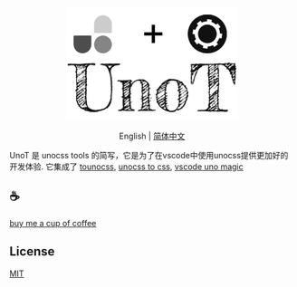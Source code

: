 <p align="center">
  <img height="200" src="./assets/kv.png" alt="UnoT">
</p>
<p align="center"> English | <a href="./README_zh.md">简体中文</a></p>


UnoT 是 unocss tools 的简写，它是为了在vscode中使用unocss提供更加好的开发体验. 它集成了 [tounocss](https://github.com/Simon-He95/tounocss), [unocss to css](https://github.com/Simon-He95/unocss-to-css), [vscode uno magic](https://github.com/Simon-He95/vscode-uno-magic)

## :coffee:

[buy me a cup of coffee](https://github.com/Simon-He95/sponsor)

## License

[MIT](./license)
